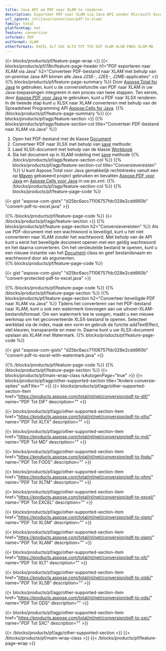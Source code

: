 ```yaml
---
title: Java API om PDF naar XLAM te renderen
description: Exporteer PDF naar XLAM via Java API zonder Microsoft Excel of Adobe Reader te gebruiken
url_ignore: /nl/java/conversion/pdf-to-xlam/
family: total
platformtag: net
feature: conversion
informat: PDF
outformat: XLAM
otherformats: EXCEL XLT SXC XLTX TXT TSV DIF XLAM XLSB FODS XLSM MD
---
```

{{< blocks/products/pf/feature-page-wrap >}}
{{< blocks/products/pf/i18n/feature-page-header h1="PDF exporteren naar XLAM via Java" h2="Converteer PDF-bestand naar XLAM met behulp van on-premise Java API binnen alle Java J2SE-, J2EE-, J2ME-applicaties" >}}
{{% blocks/products/pf/feature-page-summary %}}
Door [Aspose.Total for Java](https://products.aspose.com/total/java/) te gebruiken, kunt u de conversiefunctie van PDF naar XLAM in uw Java-toepassingen integreren in een proces van twee stappen. Ten eerste, door [Aspose.PDF voor Java](https://products.aspose.com/pdf/java/) te gebruiken, kunt u PDF naar XLSX renderen. In de tweede stap kunt u XLSX naar XLAM converteren met behulp van de Spreadsheet Programming API [Aspose.Cells for Java](https://products.aspose.com/cells/java/).
{{% /blocks/products/pf/feature-page-summary  %}}
{{< blocks/products/pf/agp/feature-section >}}
{{% blocks/products/pf/agp/feature-section-col title="Converteer PDF-bestand naar XLAM via Java" %}}
1. Open het PDF-bestand met de klasse [Document](https://apireference.aspose.com/pdf/java/com.aspose.pdf/Document)
2. Converteer PDF naar XLSX met behulp van [save](https://apireference.aspose.com/pdf/java/com.aspose.pdf/Document#save-java.lang.String-com.aspose.pdf.SaveOptions- ) methode:
3. Laad XLSX-document met behulp van de klasse [Workbook](https://apireference.aspose.com/cells/java/com.aspose.cells/Workbook)
4. Sla het document op in XLAM-indeling met [save](https://apireference.aspose.com/cells/java/com.aspose.cells/workbook#save(java.lang.String,%20com.aspose.cells.SaveOptions)) methode
{{% /blocks/products/pf/agp/feature-section-col %}}
{{% blocks/products/pf/agp/feature-section-col title="Conversievereisten" %}}
U kunt Aspose.Total voor Java gemakkelijk rechtstreeks vanuit een op [Maven](https://repository.aspose.com/webapp/#/artifacts/browse/tree/General/repo/com/aspose/aspose-total) gebaseerd project gebruiken en bevatten [Aspose.PDF voor Java](https://docs.aspose.com/pdf/java/installation/) en [Aspose.Cells voor Java](https://docs.aspose.com/cells/java/installation/) in uw po.xml.
{{% /blocks/products/pf/agp/feature-section-col %}}
{{% blocks/products/pf/feature-page-code %}}

{{< gist "aspose-com-gists" "d25bc6acc71106757fdc028e2cdd660b" "convert-pdf-to-excel.java" >}}


{{% /blocks/products/pf/feature-page-code %}}
{{< /blocks/products/pf/agp/feature-section >}}
{{% blocks/products/pf/feature-page-section  h2="Conversievereisten" %}}
Als uw PDF-document met een wachtwoord is beveiligd, kunt u het niet converteren naar XLAM zonder het wachtwoord. Met behulp van de API kunt u eerst het beveiligde document openen met een geldig wachtwoord en het daarna converteren. Om het versleutelde bestand te openen, kunt u een nieuwe instantie van het [Document](https://apireference.aspose.com/pdf/java/com.aspose.pdf/Document#Document-java.lang.String-java.lang.String-) class en geef bestandsnaam en wachtwoord door als argumenten.  
{{% blocks/products/pf/feature-page-code %}}

{{< gist "aspose-com-gists" "d25bc6acc71106757fdc028e2cdd660b" "convert-protected-pdf-to-excel.java" >}}

{{% /blocks/products/pf/feature-page-code  %}}
{{% /blocks/products/pf/feature-page-section %}}
{{% blocks/products/pf/feature-page-section  h2="Converteer beveiligde PDF naar XLAM via Java" %}}
Tijdens het converteren van het PDF-bestand naar XLAM, kunt u ook een watermerk toevoegen aan uw uitvoer-XLAM-bestandsformaat. Om een watermerk toe te voegen, maakt u een nieuwe werkmap om het geconverteerde XLSX-bestand te openen. Selecteer werkblad via de index, maak een vorm en gebruik de functie addTextEffect, stel kleuren, transparantie en meer in. Daarna kunt u uw XLSX-document opslaan als XLAM met Watermark. 
{{% blocks/products/pf/feature-page-code %}}

{{< gist "aspose-com-gists" "d25bc6acc71106757fdc028e2cdd660b" "convert-pdf-to-excel-with-watermark.java" >}}

{{% /blocks/products/pf/feature-page-code  %}}
{{% /blocks/products/pf/feature-page-section %}}
{{< blocks/products/pf/main-wrap-class isAutogenPage="true" >}}
{{< blocks/products/pf/agp/other-supported-section title="Andere conversie-opties" subTitle="" >}}
{{< blocks/products/pf/agp/other-supported-section-item href="https://products.aspose.com/total/nl/net/conversion/pdf-to-dif/" name="PDF Tot DIF" description="" >}}

{{< blocks/products/pf/agp/other-supported-section-item href="https://products.aspose.com/total/nl/net/conversion/pdf-to-xltx/" name="PDF Tot XLTX" description="" >}}

{{< blocks/products/pf/agp/other-supported-section-item href="https://products.aspose.com/total/nl/net/conversion/pdf-to-md/" name="PDF Tot MD" description="" >}}

{{< blocks/products/pf/agp/other-supported-section-item href="https://products.aspose.com/total/nl/net/conversion/pdf-to-fods/" name="PDF Tot FODS" description="" >}}

{{< blocks/products/pf/agp/other-supported-section-item href="https://products.aspose.com/total/nl/net/conversion/pdf-to-xltm/" name="PDF Tot XLTM" description="" >}}

{{< blocks/products/pf/agp/other-supported-section-item href="https://products.aspose.com/total/nl/net/conversion/pdf-to-excel/" name="PDF Tot EXCEL" description="" >}}

{{< blocks/products/pf/agp/other-supported-section-item href="https://products.aspose.com/total/nl/net/conversion/pdf-to-xlsm/" name="PDF Tot XLSM" description="" >}}

{{< blocks/products/pf/agp/other-supported-section-item href="https://products.aspose.com/total/nl/net/conversion/pdf-to-xlam/" name="PDF Tot XLAM" description="" >}}

{{< blocks/products/pf/agp/other-supported-section-item href="https://products.aspose.com/total/nl/net/conversion/pdf-to-xlt/" name="PDF Tot XLT" description="" >}}

{{< blocks/products/pf/agp/other-supported-section-item href="https://products.aspose.com/total/nl/net/conversion/pdf-to-xlsb/" name="PDF Tot XLSB" description="" >}}

{{< blocks/products/pf/agp/other-supported-section-item href="https://products.aspose.com/total/nl/net/conversion/pdf-to-ods/" name="PDF Tot ODS" description="" >}}

{{< blocks/products/pf/agp/other-supported-section-item href="https://products.aspose.com/total/nl/net/conversion/pdf-to-sxc/" name="PDF Tot SXC" description="" >}}


{{< /blocks/products/pf/agp/other-supported-section >}}
{{< /blocks/products/pf/main-wrap-class >}}
{{< /blocks/products/pf/feature-page-wrap >}}